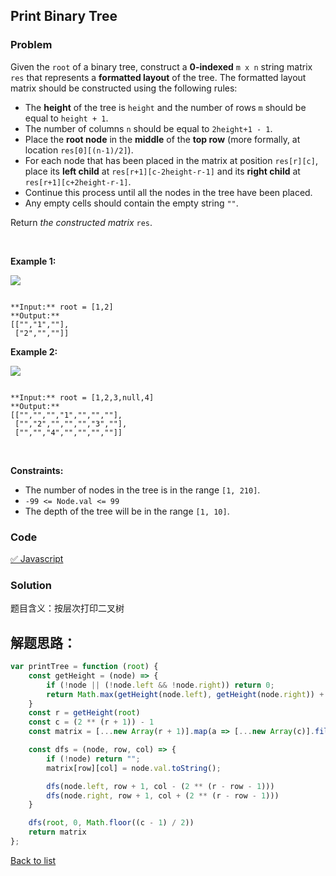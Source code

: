 Print Binary Tree
---
### Problem
Given the `root` of a binary tree, construct a **0-indexed** `m x n` string matrix `res` that represents a **formatted layout** of the tree. The formatted layout matrix should be constructed using the following rules:


* The **height** of the tree is `height` and the number of rows `m` should be equal to `height + 1`.
* The number of columns `n` should be equal to `2height+1 - 1`.
* Place the **root node** in the **middle** of the **top row** (more formally, at location `res[0][(n-1)/2]`).
* For each node that has been placed in the matrix at position `res[r][c]`, place its **left child** at `res[r+1][c-2height-r-1]` and its **right child** at `res[r+1][c+2height-r-1]`.
* Continue this process until all the nodes in the tree have been placed.
* Any empty cells should contain the empty string `""`.


Return *the constructed matrix* `res`.


 


**Example 1:**


![](https://assets.leetcode.com/uploads/2021/05/03/print1-tree.jpg)

```

**Input:** root = [1,2]
**Output:** 
[["","1",""],
 ["2","",""]]

```

**Example 2:**


![](https://assets.leetcode.com/uploads/2021/05/03/print2-tree.jpg)

```

**Input:** root = [1,2,3,null,4]
**Output:** 
[["","","","1","","",""],
 ["","2","","","","3",""],
 ["","","4","","","",""]]

```

 


**Constraints:**


* The number of nodes in the tree is in the range `[1, 210]`.
* `-99 <= Node.val <= 99`
* The depth of the tree will be in the range `[1, 10]`.

### Code
[✅ Javascript](./solution.js)
### Solution
题目含义：按层次打印二叉树

解题思路：
- 

```javascript
var printTree = function (root) {
    const getHeight = (node) => {
        if (!node || (!node.left && !node.right)) return 0;
        return Math.max(getHeight(node.left), getHeight(node.right)) + 1
    }
    const r = getHeight(root)
    const c = (2 ** (r + 1)) - 1
    const matrix = [...new Array(r + 1)].map(a => [...new Array(c)].fill(""))

    const dfs = (node, row, col) => {
        if (!node) return "";
        matrix[row][col] = node.val.toString();

        dfs(node.left, row + 1, col - (2 ** (r - row - 1)))
        dfs(node.right, row + 1, col + (2 ** (r - row - 1)))
    }

    dfs(root, 0, Math.floor((c - 1) / 2))
    return matrix
};

```

[Back to list](../README.md)